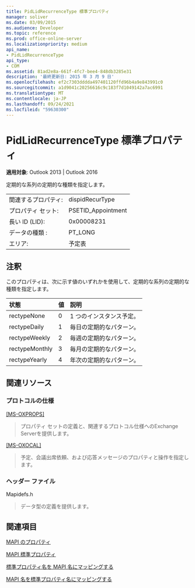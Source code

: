 ```yaml
---
title: PidLidRecurrenceType 標準プロパティ
manager: soliver
ms.date: 03/09/2015
ms.audience: Developer
ms.topic: reference
ms.prod: office-online-server
ms.localizationpriority: medium
api_name:
- PidLidRecurrenceType
api_type:
- COM
ms.assetid: 81ad2e8a-661f-4fc7-bee4-848db3285e31
description: '最終更新日: 2015 年 3 月 9 日'
ms.openlocfilehash: ef2c7303dddda497401120ffd96b4a9e843991c0
ms.sourcegitcommit: a1d9041c20256616c9c183f7d1049142a7ac6991
ms.translationtype: MT
ms.contentlocale: ja-JP
ms.lasthandoff: 09/24/2021
ms.locfileid: "59630300"
---
```

# <a name="pidlidrecurrencetype-canonical-property"></a>PidLidRecurrenceType 標準プロパティ

  
  
**適用対象**: Outlook 2013 | Outlook 2016 
  
定期的な系列の定期的な種類を指定します。
  
|||
|:-----|:-----|
|関連するプロパティ:  <br/> |dispidRecurType  <br/> |
|プロパティ セット:  <br/> |PSETID_Appointment  <br/> |
|長い ID (LID):  <br/> |0x00008231  <br/> |
|データの種類 :   <br/> |PT_LONG  <br/> |
|エリア:  <br/> |予定表  <br/> |
   
## <a name="remarks"></a>注釈

このプロパティは、次に示す値のいずれかを使用して、定期的な系列の定期的な種類を指定します。
  
|**状態**|**値**|**説明**|
|:-----|:-----|:-----|
|rectypeNone  <br/> |0  <br/> |1 つのインスタンス予定。  <br/> |
|rectypeDaily  <br/> |1  <br/> |毎日の定期的なパターン。  <br/> |
|rectypeWeekly  <br/> |2  <br/> |毎週の定期的なパターン。  <br/> |
|rectypeMonthly  <br/> |3  <br/> |毎月の定期的なパターン。  <br/> |
|rectypeYearly  <br/> |4   <br/> |年次の定期的なパターン。  <br/> |
   
## <a name="related-resources"></a>関連リソース

### <a name="protocol-specifications"></a>プロトコルの仕様

[[MS-OXPROPS]](https://msdn.microsoft.com/library/f6ab1613-aefe-447d-a49c-18217230b148%28Office.15%29.aspx)
  
> プロパティ セットの定義と、関連するプロトコル仕様へのExchange Serverを提供します。
    
[[MS-OXOCAL]](https://msdn.microsoft.com/library/09861fde-c8e4-4028-9346-e7c214cfdba1%28Office.15%29.aspx)
  
> 予定、会議出席依頼、および応答メッセージのプロパティと操作を指定します。
    
### <a name="header-files"></a>ヘッダー ファイル

Mapidefs.h
  
> データ型の定義を提供します。
    
## <a name="see-also"></a>関連項目



[MAPI のプロパティ](mapi-properties.md)
  
[MAPI 標準プロパティ](mapi-canonical-properties.md)
  
[標準プロパティ名を MAPI 名にマッピングする](mapping-canonical-property-names-to-mapi-names.md)
  
[MAPI 名を標準プロパティ名にマッピングする](mapping-mapi-names-to-canonical-property-names.md)

